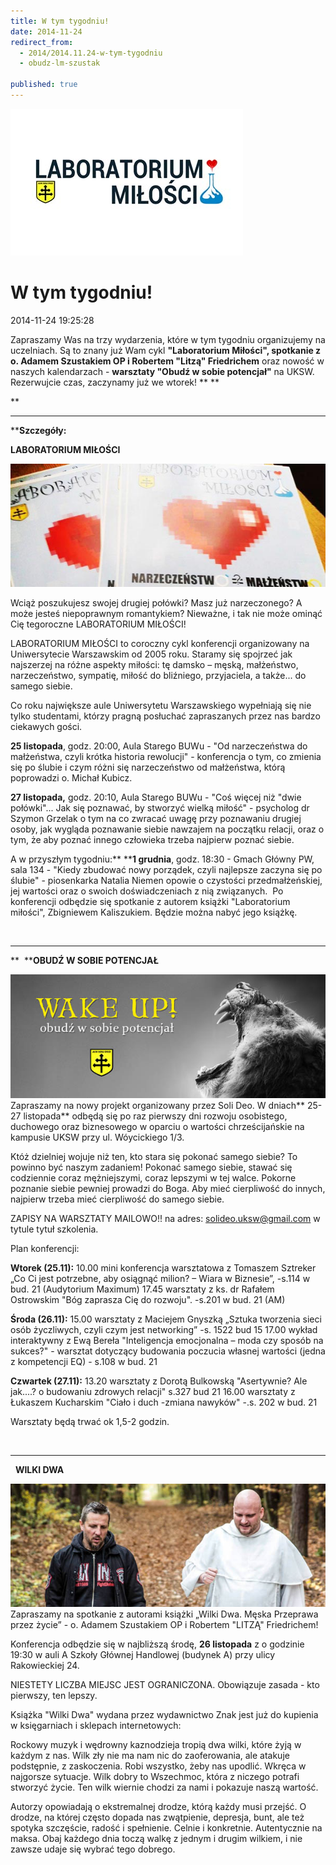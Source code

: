 ```yaml
---
title: W tym tygodniu!
date: 2014-11-24
redirect_from: 
  - 2014/2014.11.24-w-tym-tygodniu
  - obudz-lm-szustak

published: true
---
```



![/assets/posts/2014/2014-11-24-w-tym-tygodniu/lm14_02.jpg](/assets/posts/2014/2014-11-24-w-tym-tygodniu/lm14_02.jpg)

# W tym tygodniu!

<time>2014-11-24 19:25:28</time>



Zapraszamy Was na trzy wydarzenia, które w tym tygodniu organizujemy na uczelniach. Są to znany już Wam cykl **"Laboratorium Miłości", spotkanie z o. Adamem Szustakiem OP i Robertem "Litzą" Friedrichem** oraz nowość w naszych kalendarzach - **warsztaty "Obudź w sobie potencjał"** na UKSW. Rezerwujcie czas, zaczynamy już we wtorek!
** **


<!--{{intro-break}}-->


**
****
****Szczegóły:**


**LABORATORIUM MIŁOŚCI**

![/assets/posts/2014/2014-11-24-w-tym-tygodniu/laboratorium_milosci2014_01.jpg](/assets/posts/2014/2014-11-24-w-tym-tygodniu/laboratorium_milosci2014_01.jpg)


Wciąż poszukujesz swojej drugiej połówki? Masz już narzeczonego? A może jesteś niepoprawnym romantykiem? Nieważne, i tak nie może ominąć Cię tegoroczne LABORATORIUM MIŁOŚCI!
 
 LABORATORIUM MIŁOŚCI to coroczny cykl konferencji organizowany na Uniwersytecie Warszawskim od 2005 roku. Staramy się spojrzeć jak najszerzej na różne aspekty miłości: tę damsko – męską, małżeństwo, narzeczeństwo, sympatię, miłość do bliźniego, przyjaciela, a także... do samego siebie.
 
 Co roku największe aule Uniwersytetu Warszawskiego wypełniają się nie tylko studentami, którzy pragną posłuchać zapraszanych przez nas bardzo ciekawych gości.
 
 **25 listopada**, godz. 20:00, Aula Starego BUWu - "Od narzeczeństwa do małżeństwa, czyli krótka historia rewolucji" - konferencja o tym, co zmienia się po ślubie i czym różni się narzeczeństwo od małżeństwa, którą poprowadzi o. Michał Kubicz. 
 
 **27 listopada,** godz. 20:10, Aula Starego BUWu - "Coś więcej niż "dwie połówki"... Jak się poznawać, by stworzyć wielką miłość" - psycholog dr Szymon Grzelak o tym na co zwracać uwagę przy poznawaniu drugiej osoby, jak wygląda poznawanie siebie nawzajem na początku relacji, oraz o tym, że aby poznać innego człowieka trzeba najpierw poznać siebie.


A w przyszłym tygodniu:** ****1 grudnia**, godz. 18:30 - Gmach Główny PW, sala 134 - "Kiedy zbudować nowy porządek, czyli najlepsze zaczyna się po ślubie" - piosenkarka Natalia Niemen opowie o czystości przedmałżeńskiej, jej wartości oraz o swoich doświadczeniach z nią związanych. 
Po konferencji odbędzie się spotkanie z autorem książki "Laboratorium miłości", Zbigniewem Kaliszukiem. Będzie można nabyć jego książkę.


 

***


** 
****OBUDŹ W SOBIE POTENCJAŁ**

![/assets/posts/2014/2014-11-24-w-tym-tygodniu/wake_up01.jpg](/assets/posts/2014/2014-11-24-w-tym-tygodniu/wake_up01.jpg)
Zapraszamy na nowy projekt organizowany przez Soli Deo. W dniach** 25-27 listopada** odbędą się po raz pierwszy dni rozwoju osobistego, duchowego oraz biznesowego w oparciu o wartości chrześcijańskie na kampusie UKSW przy ul. Wóycickiego 1/3.
 
 Któż dzielniej wojuje niż ten, kto stara się pokonać samego siebie? To powinno być naszym zadaniem! Pokonać samego siebie, stawać się codziennie coraz mężniejszymi, coraz lepszymi w tej walce. Pokorne poznanie siebie pewniej prowadzi do Boga. Aby mieć cierpliwość do innych, najpierw trzeba mieć cierpliwość do samego siebie.
 
 ZAPISY NA WARSZTATY MAILOWO!! 
 na adres: solideo.uksw@gmail.com w tytule tytuł szkolenia.
 
 Plan konferencji:
 
 **Wtorek (25.11):** 
 10.00 mini konferencja warsztatowa z Tomaszem Sztreker „Co Ci jest potrzebne, aby osiągnąć milion? – Wiara w Biznesie”, -s.114 w bud. 21 (Audytorium Maximum)
 17.45 warsztaty z ks. dr Rafałem Ostrowskim "Bóg zaprasza Cię do rozwoju". -s.201 w bud. 21 (AM)
 
 **Środa (26.11):**
 15.00 warsztaty z Maciejem Gnyszką „Sztuka tworzenia sieci osób życzliwych, czyli czym jest networking” -s. 1522 bud 15
 17.00 wykład interaktywny z Ewą Bereła "Inteligencja emocjonalna – moda czy sposób na sukces?" - warsztat dotyczący budowania poczucia własnej wartości (jedna z kompetencji EQ) - s.108 w bud. 21
 
 **Czwartek (27.11):**
 13.20 warsztaty z Dorotą Bulkowską "Asertywnie? Ale jak....? o budowaniu zdrowych relacji" s.327 bud 21
 16.00 warsztaty z Łukaszem Kucharskim "Ciało i duch -zmiana nawyków" -.s. 202 w bud. 21 
 
 
 Warsztaty będą trwać ok 1,5-2 godzin.


 

***


 
**WILKI DWA**

![/assets/posts/2014/2014-11-24-w-tym-tygodniu/wilki_dwa01.jpg](/assets/posts/2014/2014-11-24-w-tym-tygodniu/wilki_dwa01.jpg)
 Zapraszamy na spotkanie z autorami książki „Wilki Dwa. Męska Przeprawa przez życie” - o. Adamem Szustakiem OP i Robertem "LITZĄ" Friedrichem!
 
 Konferencja odbędzie się w najbliższą środę, **26 listopada** z o godzinie 19:30 w auli A Szkoły Głównej Handlowej (budynek A) przy ulicy Rakowieckiej 24.
 
 NIESTETY LICZBA MIEJSC JEST OGRANICZONA. Obowiązuje zasada - kto pierwszy, ten lepszy.
 
 Książka "Wilki Dwa" wydana przez wydawnictwo Znak jest już do kupienia w księgarniach i sklepach internetowych:
 
 Rockowy muzyk i wędrowny kaznodzieja tropią dwa wilki, które żyją w każdym z nas. Wilk zły nie ma nam nic do zaoferowania, ale atakuje podstępnie, z zaskoczenia. Robi wszystko, żeby nas upodlić. Wkręca w najgorsze sytuacje. Wilk dobry to Wszechmoc, która z niczego potrafi stworzyć życie. Ten wilk wiernie chodzi za nami i pokazuje naszą wartość.
 
 Autorzy opowiadają o ekstremalnej drodze, którą każdy musi przejść. O drodze, na której często dopada nas zwątpienie, depresja, bunt, ale też spotyka szczęście, radość i spełnienie. Celnie i konkretnie. Autentycznie na maksa. Obaj każdego dnia toczą walkę z jednym i drugim wilkiem, i nie zawsze udaje się wybrać tego dobrego.


<!--{{json:{"created_date":"2014-11-24 19:25:28","publish_down":"0000-00-00 00:00:00","id":"5412"}}}-->